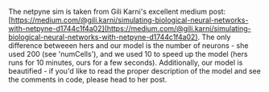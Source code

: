 The netpyne sim is taken from Gili Karni's excellent medium post:
[https://medium.com/@gili.karni/simulating-biological-neural-networks-with-netpyne-d1744c1f4a02](https://medium.com/@gili.karni/simulating-biological-neural-networks-with-netpyne-d1744c1f4a02).
The only difference betweeen hers and our model is the number of neurons - she used 200 (see 'numCells'), and we used 10 to speed up the model (hers runs for 10 minutes, ours for a few seconds).
Additionally, our model is beautified - if you'd like to read the proper description of the model and see the comments in code, please head to her post.
